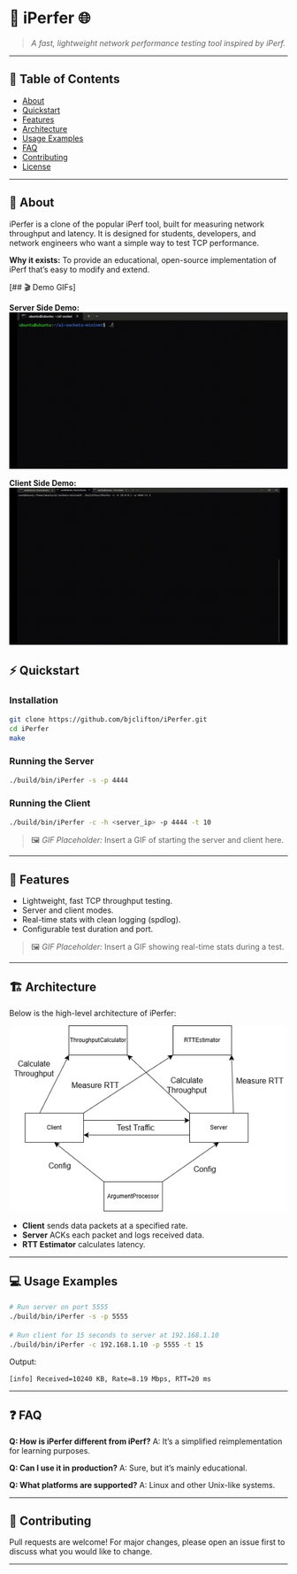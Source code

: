# 🚀 iPerfer 🌐

> *A fast, lightweight network performance testing tool inspired by iPerf.*

---

## 📖 Table of Contents
- [About](#about)
- [Quickstart](#quickstart)
- [Features](#features)
- [Architecture](#architecture)
- [Usage Examples](#usage-examples)
- [FAQ](#faq)
- [Contributing](#contributing)
- [License](#license)

---

## 📝 About
iPerfer is a clone of the popular iPerf tool, built for measuring network throughput and latency.
It is designed for students, developers, and network engineers who want a simple way to test TCP performance.

**Why it exists:**
To provide an educational, open-source implementation of iPerf that’s easy to modify and extend.

[## 🎬 Demo GIFs]

**Server Side Demo:**
![Server Side Demo](GIF1.gif)

**Client Side Demo:**
![Client Side Demo](GIF2.gif)

## ⚡ Quickstart

### Installation
```bash
git clone https://github.com/bjclifton/iPerfer.git
cd iPerfer
make
```

### Running the Server
```bash
./build/bin/iPerfer -s -p 4444
```

### Running the Client
```bash
./build/bin/iPerfer -c -h <server_ip> -p 4444 -t 10
```

> 🖼️ *GIF Placeholder:* Insert a GIF of starting the server and client here.

---

## 🌟 Features
- Lightweight, fast TCP throughput testing.
- Server and client modes.
- Real-time stats with clean logging (spdlog).
- Configurable test duration and port.

> 🖼️ *GIF Placeholder:* Insert a GIF showing real-time stats during a test.

---

## 🏗️ Architecture
Below is the high-level architecture of iPerfer:

![Architecture Diagram Placeholder](architecture-diagram.png)

- **Client** sends data packets at a specified rate.
- **Server** ACKs each packet and logs received data.
- **RTT Estimator** calculates latency.

---

## 💻 Usage Examples
```bash
# Run server on port 5555
./build/bin/iPerfer -s -p 5555

# Run client for 15 seconds to server at 192.168.1.10
./build/bin/iPerfer -c 192.168.1.10 -p 5555 -t 15
```


Output:
```
[info] Received=10240 KB, Rate=8.19 Mbps, RTT=20 ms
```

---

## ❓ FAQ

**Q: How is iPerfer different from iPerf?**
A: It’s a simplified reimplementation for learning purposes.

**Q: Can I use it in production?**
A: Sure, but it’s mainly educational.

**Q: What platforms are supported?**
A: Linux and other Unix-like systems.

---

## 🤝 Contributing
Pull requests are welcome! For major changes, please open an issue first to discuss what you would like to change.

---